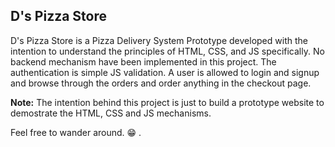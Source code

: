 ## D's Pizza Store
D's Pizza Store is a Pizza Delivery System Prototype developed with the intention to understand the principles of HTML, CSS, and JS specifically.
No backend mechanism have been implemented in this project. The authentication is simple JS validation.
A user is allowed to login and signup and browse through the orders and order anything in the checkout page.

**Note:** The intention behind this project is just to build a prototype website to demostrate the HTML, CSS and JS mechanisms.

Feel free to wander around. :grin: .
